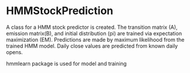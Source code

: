 # HMMStockPrediction

A class for a HMM stock predictor is created. The transition matrix (A), emission matrix(B), and initial distribution (pi) are trained via 
expectation maximization (EM). Predictions are made by maximum likelihood from the trained HMM model. Daily close values are predicted from
known daily opens.

hmmlearn package is used for model and training
